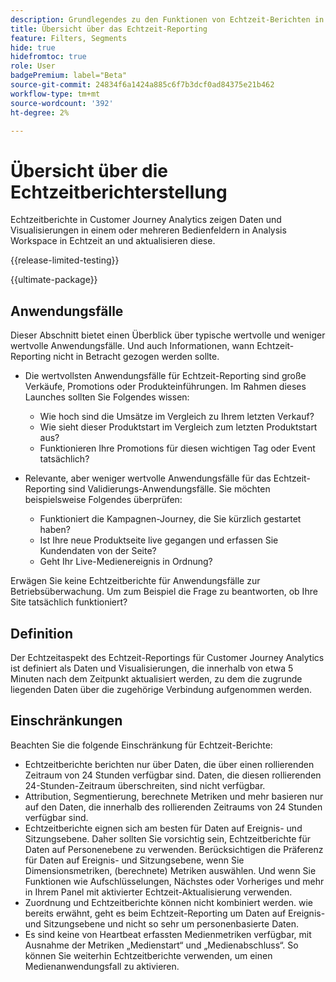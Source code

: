 ```yaml
---
description: Grundlegendes zu den Funktionen von Echtzeit-Berichten in Customer Journey Analytics
title: Übersicht über das Echtzeit-Reporting
feature: Filters, Segments
hide: true
hidefromtoc: true
role: User
badgePremium: label="Beta"
source-git-commit: 24834f6a1424a885c6f7b3dcf0ad84375e21b462
workflow-type: tm+mt
source-wordcount: '392'
ht-degree: 2%

---
```



# Übersicht über die Echtzeitberichterstellung

Echtzeitberichte in Customer Journey Analytics zeigen Daten und Visualisierungen in einem oder mehreren Bedienfeldern in Analysis Workspace in Echtzeit an und aktualisieren diese.

{{release-limited-testing}}

{{ultimate-package}}

## Anwendungsfälle

Dieser Abschnitt bietet einen Überblick über typische wertvolle und weniger wertvolle Anwendungsfälle. Und auch Informationen, wann Echtzeit-Reporting nicht in Betracht gezogen werden sollte.

* Die wertvollsten Anwendungsfälle für Echtzeit-Reporting sind große Verkäufe, Promotions oder Produkteinführungen.
Im Rahmen dieses Launches sollten Sie Folgendes wissen:

   * Wie hoch sind die Umsätze im Vergleich zu Ihrem letzten Verkauf?
   * Wie sieht dieser Produktstart im Vergleich zum letzten Produktstart aus?
   * Funktionieren Ihre Promotions für diesen wichtigen Tag oder Event tatsächlich?

* Relevante, aber weniger wertvolle Anwendungsfälle für das Echtzeit-Reporting sind Validierungs-Anwendungsfälle.
Sie möchten beispielsweise Folgendes überprüfen:

   * Funktioniert die Kampagnen-Journey, die Sie kürzlich gestartet haben?
   * Ist Ihre neue Produktseite live gegangen und erfassen Sie Kundendaten von der Seite?
   * Geht Ihr Live-Medienereignis in Ordnung?

Erwägen Sie keine Echtzeitberichte für Anwendungsfälle zur Betriebsüberwachung. Um zum Beispiel die Frage zu beantworten, ob Ihre Site tatsächlich funktioniert?


## Definition

Der Echtzeitaspekt des Echtzeit-Reportings für Customer Journey Analytics ist definiert als Daten und Visualisierungen, die innerhalb von etwa 5 Minuten nach dem Zeitpunkt aktualisiert werden, zu dem die zugrunde liegenden Daten über die zugehörige Verbindung aufgenommen werden.

## Einschränkungen

Beachten Sie die folgende Einschränkung für Echtzeit-Berichte:

* Echtzeitberichte berichten nur über Daten, die über einen rollierenden Zeitraum von 24 Stunden verfügbar sind. Daten, die diesen rollierenden 24-Stunden-Zeitraum überschreiten, sind nicht verfügbar.
* Attribution, Segmentierung, berechnete Metriken und mehr basieren nur auf den Daten, die innerhalb des rollierenden Zeitraums von 24 Stunden verfügbar sind.
* Echtzeitberichte eignen sich am besten für Daten auf Ereignis- und Sitzungsebene. Daher sollten Sie vorsichtig sein, Echtzeitberichte für Daten auf Personenebene zu verwenden. Berücksichtigen <!--Need to explain this a bit better --> die Präferenz für Daten auf Ereignis- und Sitzungsebene, wenn Sie Dimensionsmetriken, (berechnete) Metriken auswählen. Und wenn Sie Funktionen wie Aufschlüsselungen, Nächstes oder Vorheriges und mehr in Ihrem Panel mit aktivierter Echtzeit-Aktualisierung verwenden.
* Zuordnung und Echtzeitberichte können nicht kombiniert werden. <!-- Do we need to explain this in more detail, why? --> wie bereits erwähnt, geht es beim Echtzeit-Reporting um Daten auf Ereignis- und Sitzungsebene und nicht so sehr um personenbasierte Daten.
* Es sind keine von Heartbeat erfassten Medienmetriken verfügbar, mit Ausnahme der Metriken „Medienstart“ und „Medienabschluss“. So können Sie weiterhin Echtzeitberichte verwenden, um einen Medienanwendungsfall zu aktivieren.
